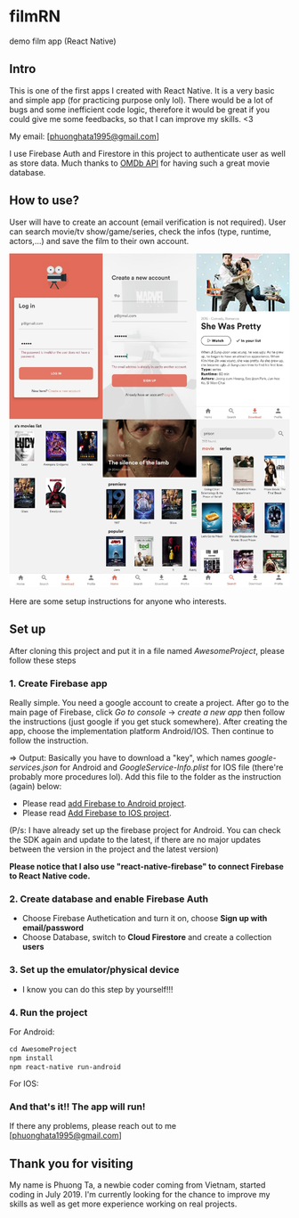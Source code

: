 # filmRN
demo film app (React Native)

## Intro
This is one of the first apps I created with React Native. It is a very basic and simple app (for practicing purpose only lol). There would be a lot of bugs and some inefficient code logic, therefore it would be great if you could give me some feedbacks, so that I can improve my skills. <3

My email: [phuonghata1995@gmail.com]

I use Firebase Auth and Firestore in this project to authenticate user as well as store data. Much thanks to [OMDb API](http://www.omdbapi.com/) for having such a great movie database.


## How to use?
User will have to create an account (email verification is not required). User can search movie/tv show/game/series, check the infos (type, runtime, actors,...) and save the film to their own account.

<img src="./film.jpg" width="700"/>

Here are some setup instructions for anyone who interests.

## Set up 

After cloning this project and put it in a file named *AwesomeProject*, please follow these steps 

### 1. Create Firebase app
Really simple. You need a google account to create a project.
After go to the main page of Firebase, click *Go to console* -> *create a new app* then follow the instructions (just google if you get stuck somewhere). After creating the app, choose the implementation platform Android/IOS. Then continue to follow the instruction.

=> Output: Basically you have to download a "key", which names *google-services.json* for Android and *GoogleService-Info.plist* for IOS file (there're probably more procedures lol). Add this file to the folder as the instruction (again) below:

+ Please read [add Firebase to Android project](https://firebase.google.com/docs/android/setup?hl=vi). 
+ Please read [Add Firebase to IOS project](https://firebase.google.com/docs/ios/setup?hl=vi).

(P/s: I have already set up the firebase project for Android. You can check the SDK again and update to the latest, if there are no major updates between the version in the project and the latest version)

**Please notice that I also use "react-native-firebase" to connect Firebase to React Native code.**

### 2. Create database and enable Firebase Auth
+ Choose Firebase Authetication and turn it on, choose **Sign up with email/password**
+ Choose Database, switch to **Cloud Firestore** and create a collection **users**

### 3. Set up the emulator/physical device
+ I know you can do this step by yourself!!!

### 4. Run the project 

For Android: 

```
cd AwesomeProject
npm install
npm react-native run-android
```

For IOS: 

### And that's it!! The app will run!

If there any problems, please reach out to me [phuonghata1995@gmail.com]

## Thank you for visiting
My name is Phuong Ta, a newbie coder coming from Vietnam, started coding in July 2019. I'm currently looking for the chance to improve my skills as well as get more experience working on real projects.

